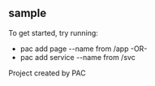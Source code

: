 ## sample

To get started, try running:

* pac add page --name <page-name> from /app -OR-
* pac add service --name <service-name> from /svc

Project created by PAC
